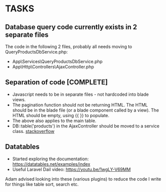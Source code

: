 # TASKS

## Database query code currently exists in 2 separate files

The code in the following 2 files, probably all needs moving to QueryProductsDbService.php:

- App\Services\QueryProductsDbService.php
- App\Http\Controllers\AjaxController.php


## Separation of code [COMPLETE]

- Javascript needs to be in separate files - not hardcoded into blade views.
- The pagination function should not be returning HTML. The HTML should be in the blade file (or a blade component called by a view). The HTML should be empty, using {{ }} to populate.
- The above also applies to the main table.
- DB::table('products') in the AjaxController should be moved to a service class. [stackoverflow](https://stackoverflow.com/questions/52336179/creating-laravel-service-class)


## Datatables

- Started exploring the documentation: https://datatables.net/examples/index
- Useful Laravel Dail video: https://youtu.be/1wgLY-V69MM

Adam advised looking into these (various plugins) to reduce the code I write for things like table sort, search etc.